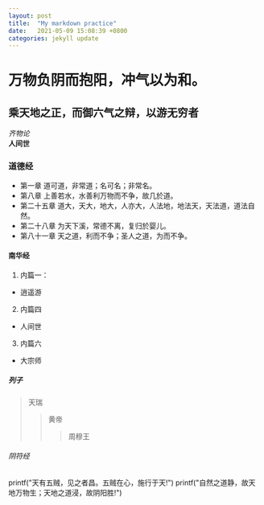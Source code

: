 ```yaml
---
layout: post
title:  "My markdown practice"
date:   2021-05-09 15:08:39 +0800
categories: jekyll update
---
```

# 万物负阴而抱阳，冲气以为和。
## 乘天地之正，而御六气之辩，以游无穷者
*齐物论*  
**人间世**
### 道德经
* 第一章 道可道，非常道；名可名；非常名。
* 第八章 上善若水，水善利万物而不争，故几於道。
* 第二十五章 道大，天大，地大，人亦大，人法地，地法天，天法道，道法自然。
* 第二十八章 为天下溪，常德不离，复归於婴儿。
* 第八十一章 天之道，利而不争；圣人之道，为而不争。
#### 南华经
1. 内篇一：
  - 逍遥游
2. 内篇四
  - 人间世
3. 内篇六
  - 大宗师
##### 列子
> 天瑞
> > 黄帝
> > > 周穆王
###### 阴符经

  printf("天有五贼，见之者昌。五贼在心，施行于天!")
  printf("自然之道静，故天地万物生；天地之道浸，故阴阳胜!")